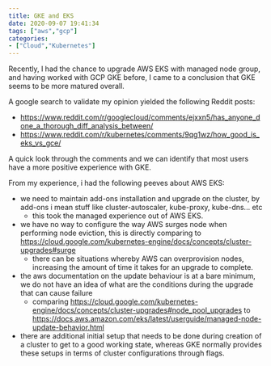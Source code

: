```yaml
---
title: GKE and EKS
date: 2020-09-07 19:41:34
tags: ["aws","gcp"]
categories:
- ["Cloud","Kubernetes"]
---
```


Recently, I had the chance to upgrade AWS EKS with managed node group, and having worked with GCP GKE before, I came to a conclusion that GKE seems to be more matured overall.

A google search to validate my opinion yielded the following Reddit posts:

- <https://www.reddit.com/r/googlecloud/comments/ejxxn5/has_anyone_done_a_thorough_diff_analysis_between/>
- <https://www.reddit.com/r/kubernetes/comments/9qg1wz/how_good_is_eks_vs_gce/>

A quick look through the comments and we can identify that most users have a more positive experience with GKE.

From my experience, i had the following peeves about AWS EKS:

- we need to maintain add-ons installation and upgrade on the cluster, by add-ons i mean stuff like cluster-autoscaler, kube-proxy, kube-dns... etc
  - this took the managed experience out of AWS EKS.
- we have no way to configure the way AWS surges node when performing node eviction, this is directly comparing to <https://cloud.google.com/kubernetes-engine/docs/concepts/cluster-upgrades#surge>
  - there can be situations whereby AWS can overprovision nodes, increasing the amount of time it takes for an upgrade to complete.
- the aws documentation on the update behaviour is at a bare minimum, we do not have an idea of what are the conditions during the upgrade that can cause failure
  - comparing <https://cloud.google.com/kubernetes-engine/docs/concepts/cluster-upgrades#node_pool_upgrades> to <https://docs.aws.amazon.com/eks/latest/userguide/managed-node-update-behavior.html>
- there are additional initial setup that needs to be done during creation of a cluster to get to a good working state, whereas GKE normally provides these setups in terms of cluster configurations through flags.
